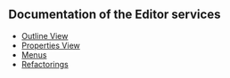 ## Documentation of the Editor services

* [Outline View](outline-view.md)
* [Properties View](properties-view.md)
* [Menus](menus.md)
* [Refactorings](refactoring.md)
